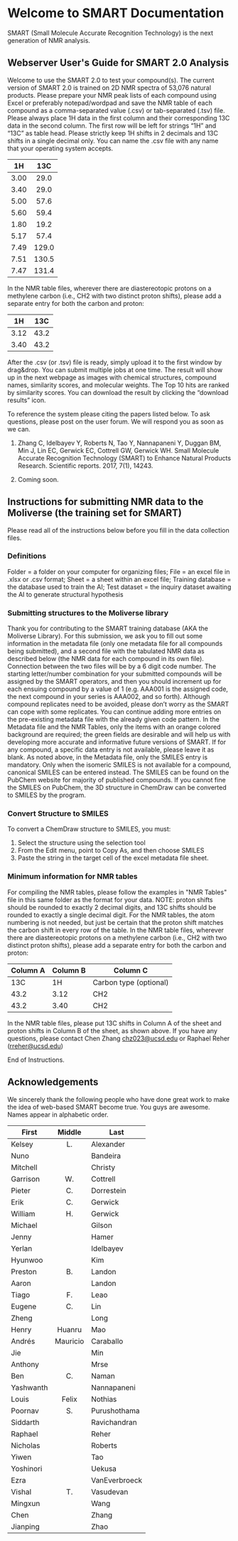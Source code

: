 # Welcome to SMART Documentation

SMART (Small Molecule Accurate Recognition Technology) is the next generation of NMR analysis.

## Webserver User's Guide for SMART 2.0 Analysis

Welcome to use the SMART 2.0 to test your compound(s). 
The current version of SMART 2.0 is trained on 2D NMR spectra of 53,076 natural products. 
Please prepare your NMR peak lists of each compound using Excel or preferably notepad/wordpad and save the NMR table of each compound as a comma-separated value (.csv) or tab-separated (.tsv) file. Please always place 1H data in the first column and their corresponding 13C data in the second column. The first row will be left for strings “1H” and “13C” as table head. Please strictly keep 1H shifts in 2 decimals and 13C shifts in a single decimal only. You can name the .csv file with any name that your operating system accepts.

|     1H     |     13C     |
|:----------:|:-----------:|
|    3.00    |     29.0    |
|    3.40    |     29.0    |
|    5.00    |     57.6    |
|    5.60    |     59.4    |
|    1.80    |     19.2    |
|    5.17    |     57.4    |
|    7.49    |    129.0    |
|    7.51    |    130.5    |
|    7.47    |    131.4    |

In the NMR table files, wherever there are diastereotopic protons on a methylene carbon (i.e., CH2 with two distinct proton shifts), please add a separate entry for both the carbon and proton:

|     1H     |     13C     |
|:----------:|:-----------:| 
| 3.12       | 43.2        |
| 3.40       | 43.2        | 

After the .csv (or .tsv) file is ready, simply upload it to the first window by drag&drop. You can submit multiple jobs at one time. The result will show up in the next webpage as images with chemical structures, compound names, similarity scores, and molecular weights. The Top 10 hits are ranked by similarity scores. You can download the result by clicking the “download results” icon.

To reference the system please citing the papers listed below. To ask questions, please post on the user forum. We will respond you as soon as we can.

1. Zhang C, Idelbayev Y, Roberts N, Tao Y, Nannapaneni Y, Duggan BM, Min J, Lin EC, Gerwick EC, Cottrell GW, Gerwick WH. Small Molecule Accurate Recognition Technology (SMART) to Enhance Natural Products Research. Scientific reports. 2017, 7(1), 14243.

2. Coming soon.

## Instructions for submitting NMR data to the Moliverse (the training set for SMART)
Please read all of the instructions below before you fill in the data collection files.
### Definitions
Folder = a folder on your computer for organizing files; File = an excel file in .xlsx or .csv format; Sheet = a sheet within an excel file; Training database = the database used to train the AI; Test dataset = the inquiry dataset awaiting the AI to generate structural hypothesis
### Submitting structures to the Moliverse library
Thank you for contributing to the SMART training database (AKA the Moliverse Library). For this submission, we ask you to fill out some information in the metadata file (only one metadata file for all compounds being submitted), and a second file with the tabulated NMR data as described below (the NMR data for each compound in its own file). 
Connection between the two files will be by a 6 digit code number.  The starting letter/number combination for your submitted compounds will be assigned by the SMART operators, and then you should increment up for each ensuing compound by a value of 1 (e.g. AAA001 is the assigned code, the next compound in your series is AAA002, and so forth). Although compound replicates need to be avoided, please don’t worry as the SMART can cope with some replicates. You can continue adding more entries on the pre-existing metadata file with the already given code pattern.
In the Metadata file and the NMR Tables, only the items with an orange colored background are required; the green fields are desirable and will help us with developing more accurate and informative future versions of SMART. If for any compound, a specific data entry is not available, please leave it as blank.
As noted above, in the Metadata file, only the SMILES entry is mandatory. Only when the isomeric SMILES is not available for a compound, canonical SMILES can be entered instead. The SMILES can be found on the PubChem website for majority of published compounds. If you cannot fine the SMILES on PubChem, the 3D structure in ChemDraw can be converted to SMILES by the program.
### Convert Structure to SMILES
To convert a ChemDraw structure to SMILES, you must:
1) Select the structure using the selection tool 
2) From the Edit menu, point to Copy As, and then choose SMILES
3) Paste the string in the target cell of the excel metadata file sheet.
### Minimum information for NMR tables
For compiling the NMR tables, please follow the examples in "NMR Tables" file in this same folder as the format for your data. NOTE: proton shifts should be rounded to exactly 2 decimal digits, and 13C shifts should be rounded to exactly a single decimal digit.
For the NMR tables, the atom numbering is not needed, but just be certain that the proton shift matches the carbon shift in every row of the table.
In the NMR table files, wherever there are diastereotopic protons on a methylene carbon (i.e., CH2 with two distinct proton shifts), please add a separate entry for both the carbon and proton:

| Column A | Column B | Column C               |   
|----------|----------|------------------------|
| 13C      | 1H       | Carbon type (optional) |
| 43.2     | 3.12     | CH2                    |
| 43.2     | 3.40     | CH2                    |

In the NMR table files, please put 13C shifts in Column A of the sheet and proton shifts in Column B of the sheet, as shown above.
If you have any questions, please contact Chen Zhang chz023@ucsd.edu or Raphael Reher (rreher@ucsd.edu)

End of Instructions.

## Acknowledgements

We sincerely thank the following people who have done great work to make the idea of web-based SMART become true. You guys are awesome. 
Names appear in alphabetic order.

| First     |  Middle  | Last         |
|-----------|:--------:|--------------|
| Kelsey    |    L.    | Alexander    |
| Nuno      |          | Bandeira     |
| Mitchell  |          | Christy      |
| Garrison  |    W.    | Cottrell     |
| Pieter    |    C.    | Dorrestein   |
| Erik      |    C.    | Gerwick      |
| William   |    H.    | Gerwick      |
| Michael   |          | Gilson       |
| Jenny     |          | Hamer        |
| Yerlan    |          | Idelbayev    |
| Hyunwoo   |          | Kim          |
| Preston   |    B.    | Landon       |
| Aaron     |          | Landon       |
| Tiago     |    F.    | Leao         |
| Eugene    |    C.    | Lin          |
| Zheng     |          | Long         |
| Henry     |  Huanru  | Mao          |
| Andrés    | Mauricio | Caraballo    |
| Jie       |          | Min          |
| Anthony   |          | Mrse         |
| Ben       |    C.    | Naman        |
| Yashwanth |          | Nannapaneni  |
| Louis     |   Felix  | Nothias      |
| Poornav   |    S.    | Purushothama |
| Siddarth  |          | Ravichandran |
| Raphael   |          | Reher        |
| Nicholas  |          | Roberts      |
| Yiwen     |          | Tao          |
| Yoshinori |          | Uekusa       |
| Ezra      |          | VanEverbroeck|
| Vishal    |    T.    | Vasudevan    |
| Mingxun   |          | Wang         |
| Chen      |          | Zhang        |
| Jianping  |          | Zhao         |
